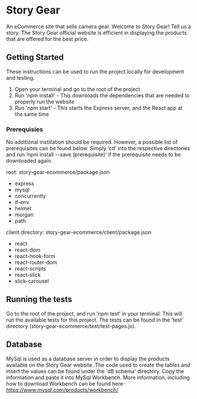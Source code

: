 # Story Gear
An eCommerce site that sells camera gear. Welcome to Story Gear! Tell us a story. The Story Gear official website is efficient in displaying the products that are offered for the best price.

## Getting Started
These instructions can be used to run the project locally for development and testing. 
1. Open your terminal and go to the root of the project
2. Run 'npm install' - This downloads the dependencies that are needed to properly run the website
2. Run 'npm start' - This starts the Express server, and the React app at the same time

### Prerequisies
No additional instillation should be required. 
However, a possible list of prerequisites can be found below. Simply ‘cd’ into the respective directories and run ‘npm install --save (prerequisite)’ if the prerequisite needs to be downloaded again.

root: story-gear-ecommerce/package.json
- express
- mysql
- concurrently 
- if-env
- helmet 
- morgan
- path

client directory: story-gear-ecommerce/client/package.json
- react
- react-dom
- react-hook-form
- react-router-dom
- react-scripts
- react-slick
- slick-carousel

## Running the tests
Go to the root of the project, and run ‘npm test’ in your terminal. This will run the available tests for this project. The tests can be found in the 'test' directory (story-gear-ecommerce/test/test-pages.js).

## Database
MySql is used as a database server in order to display the products available on the Story Gear website. The code used to create the tables and insert the values can be found under the 'dB schema' directory. Copy the information and paste it into MySql Workbench. 
More information, including how to download Workbench can be found here: https://www.mysql.com/products/workbench/
